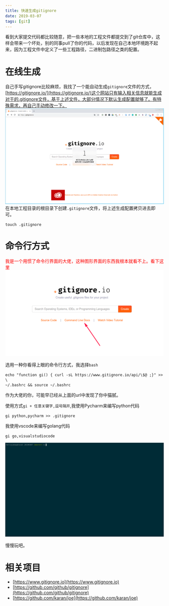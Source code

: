 ```yaml
---
title: 快速生成gitignore
date: 2019-03-07
tags: [git]
---
```

看到大家提交代码都比较随意，把一些本地的工程文件都提交到了git仓库中，这样会带来一个坏处，别的同事pull了你的代码，以后发现在自己本地环境跑不起来，因为工程文件中定义了一些工程路径，二进制包路径之类的配置。

# 在线生成
自己手写gitignore比较麻烦，我找了一个能自动生成`gitignore`文件的方式，[https://gitignore.io/](https://gitignore.io/)这个网站只有输入相关信息就能生成对于的.gitignore文件，基于上述文件，大部分情况下默认生成配置就够了。有特殊需求，再自己手动修改一下。
![image](20190307/gitignore.gif)
在本地工程目录的根目录下创建`.gitignore`文件，将上述生成配置拷贝进去即可。
```shell
touch .gitignore
```

# 命令行方式
<font color=red>我是一个用惯了命令行界面的大佬，这种图形界面的东西我根本就看不上。看下这里</font>
![image](20190307/cli.png)

选用一种你看得上眼的命令行方式，我选择`bash`
```shell
echo "function gi() { curl -sL https://www.gitignore.io/api/\$@ ;}" >> \
~/.bashrc && source ~/.bashrc
```
作为大佬的你，可能早已经从上面的url中发现了你中猫腻。

使用方式`gi + 任意关键字,逗号隔开`,我使用Pycharm来编写python代码
```shell
gi python,pycharm >> .gitignore
```
我使用vscode来编写golang代码
```shell
gi go,visualstudiocode
```
![gif](20190307/demo.gif)

慢慢玩吧。
# 相关项目
* [https://www.gitignore.io](https://www.gitignore.io)
* [https://github.com/github/gitignore](https://github.com/github/gitignore)
* [https://github.com/karan/joe](https://github.com/karan/joe)
